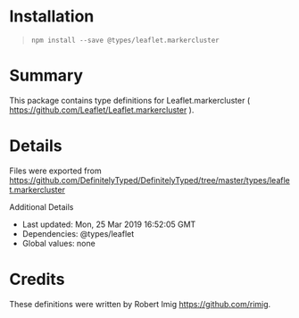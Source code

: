 # Installation
> `npm install --save @types/leaflet.markercluster`

# Summary
This package contains type definitions for Leaflet.markercluster ( https://github.com/Leaflet/Leaflet.markercluster ).

# Details
Files were exported from https://github.com/DefinitelyTyped/DefinitelyTyped/tree/master/types/leaflet.markercluster

Additional Details
 * Last updated: Mon, 25 Mar 2019 16:52:05 GMT
 * Dependencies: @types/leaflet
 * Global values: none

# Credits
These definitions were written by Robert Imig <https://github.com/rimig>.
